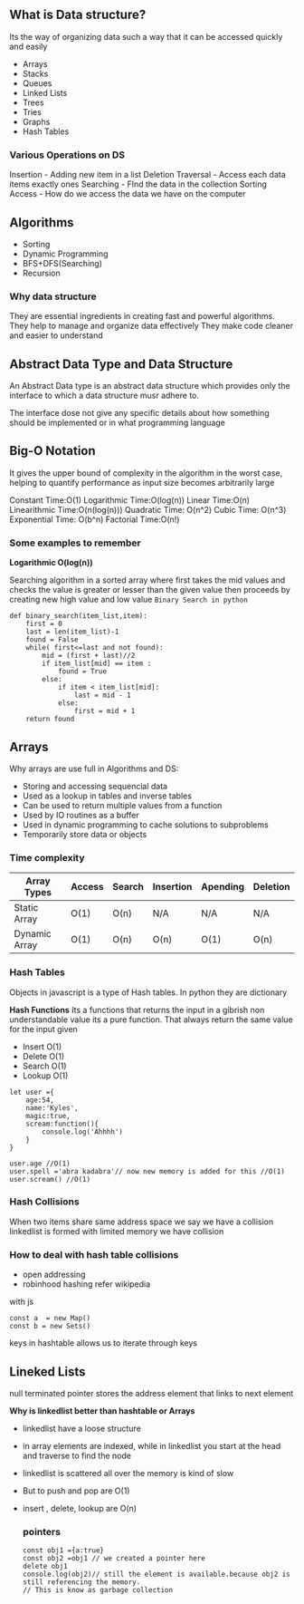 ## What is Data structure?

Its the way of organizing data such a way that it can be accessed quickly and easily 



- Arrays
- Stacks
- Queues
- Linked Lists
- Trees
- Tries
- Graphs
- Hash Tables

### Various Operations on DS

Insertion -  Adding new item in a list
Deletion
Traversal -  Access each data items exactly ones
Searching - FInd the data in the collection
Sorting 
Access -  How do we access the data we have on the computer



## Algorithms

- Sorting
- Dynamic Programming
- BFS+DFS(Searching)
- Recursion

### Why data structure

They are essential ingredients in creating fast and powerful algorithms.
They help to manage and organize data effectively
They make code cleaner and easier to understand

## Abstract Data Type and Data Structure

An Abstract Data type is an abstract data structure which provides only the interface to which a data structure musr adhere to.

The interface dose not give any specific details about how something  should be implemented or in what programming language


## Big-O Notation

It gives the upper bound of complexity in the algorithm in the worst case, helping to quantify performance as input size becomes arbitrarily large




Constant Time:O(1)
Logarithmic Time:O(log(n))
Linear Time:O(n)
Linearithmic Time:O(n(log(n)))
Quadratic Time: O(n^2)
Cubic Time: O(n^3)
Exponential Time: O(b^n)
Factorial Time:O(n!)
### Some examples to remember

**Logarithmic O(log(n))**

Searching algorithm in a sorted array where first takes the mid values and checks the value is greater or lesser than the given value then proceeds by creating new high value and low value
`Binary Search in python`
```
def binary_search(item_list,item):
	first = 0
	last = len(item_list)-1
	found = False
	while( first<=last and not found):
		mid = (first + last)//2
		if item_list[mid] == item :
			found = True
		else:
			if item < item_list[mid]:
				last = mid - 1
			else:
				first = mid + 1	
	return found
```

## Arrays

Why arrays are use full in Algorithms and DS:
- Storing and accessing sequencial data
- Used as a lookup in tables and inverse tables
- Can be used to return multiple values from a function
- Used by IO routines as a buffer
- Used in dynamic programming to cache solutions to subproblems
- Temporarily store data or objects

### Time complexity

| Array Types   | Access | Search | Insertion | Apending | Deletion |
| ------------- | ------ | ------ | --------- | -------- | -------- |
| Static Array  | O(1)   | O(n)   | N/A       | N/A      | N/A      |
| Dynamic Array | O(1)   | O(n)   | O(n)      | O(1)     | O(n)     |

### Hash Tables
Objects in javascript is a type of Hash tables. In python they are dictionary

**Hash Functions**
Its a functions that returns the input in a gibrish non understandable value
its a pure function. That always return the same value for the input given

- Insert O(1)
- Delete O(1)
- Search O(1)
- Lookup O(1)

```
let user ={
	age:54,
	name:'Kyles',
	magic:true,
	scream:function(){
		console.log('Ahhhh')
	}
}
```

```
user.age //O(1)
user.spell ='abra kadabra'// now new memory is added for this //O(1)
user.scream() //O(1)

```
### Hash Collisions
When two items share same address space we say we have a collision
linkedlist is formed
with limited memory we have  collision

### How to deal with hash table collisions
 - open addressing
 - robinhood hashing
 refer wikipedia

 with js
 ```
 const a  = new Map()
 const b = new Sets()

 ```
 keys in hashtable allows us to iterate through keys
	
## Lineked Lists
null terminated 
pointer stores the address
element that links to next element

**Why is linkedlist better than hashtable or Arrays**

- linkedlist have a loose structure
- in array elements are indexed, while in linkedlist you start at the head and traverse to find the node
- linkedlist is scattered all over the memory is kind of slow
- But to push and pop are O(1)
- insert , delete, lookup are O(n)
  
	### pointers

	```
	const obj1 ={a:true}
	const obj2 =obj1 // we created a pointer here
	delete obj1
	console.log(obj2)// still the element is available.because obj2 is still referencing the memory. 
	// This is know as garbage collection



